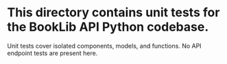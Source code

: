 # This directory contains unit tests for the BookLib API Python codebase.

Unit tests cover isolated components, models, and functions. No API endpoint tests are present here.
